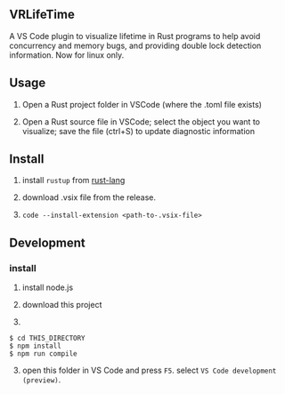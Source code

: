 VRLifeTime
--------
A VS Code plugin to visualize lifetime in Rust programs to help avoid concurrency and memory bugs, and providing double lock detection information.
Now for linux only.


## Usage

1. Open a Rust project folder in VSCode (where the .toml file exists)

2. Open a Rust source file in VSCode; select the object you want to visualize; save the file (ctrl+S) to update diagnostic information

## Install

1. install `rustup` from [rust-lang](https://www.rust-lang.org/)

1. download .vsix file from the release.

2. `code --install-extension <path-to-.vsix-file>`



## Development

### install

1. install node.js

1. download this project

2. 
```
$ cd THIS_DIRECTORY
$ npm install
$ npm run compile
```

3. open this folder in VS Code and press `F5`. select `VS Code development (preview)`.
